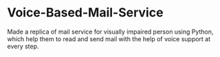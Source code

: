 # Voice-Based-Mail-Service

Made a replica of mail service for visually impaired person
using Python, which help them to read and send mail
with the help of voice support at every step.
